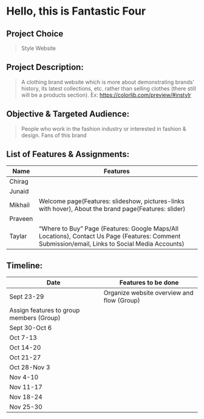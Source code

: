 # Hello, this is Fantastic Four
## Project Choice
> Style Website
## Project Description:  
> A clothing brand website which is more about demonstrating brands’ history, its latest collections, etc. rather than selling clothes (there still will be a products section). 
> Ex: https://colorlib.com/preview/#instylr
## Objective & Targeted Audience: 
> People who work in the fashion industry or interested in fashion & design. Fans of this brand

## List of Features & Assignments:
| Name | Features |
| ------ | ------ |
| Chirag |  |
| Junaid |  |
| Mikhail | Welcome page(Features: slideshow, pictures-links with hover), About the brand page(Features: slider) |
| Praveen | |
| Taylar | “Where to Buy” Page (Features: Google Maps/All Locations), Contact Us Page (Features: Comment Submission/email, Links to Social Media Accounts) |
		      
## Timeline:

| Date | Features to be done |
| ------ | ------ |
| Sept 23-29 | Organize website overview and flow (Group)
Assign features to group members (Group) |
| Sept 30-Oct 6 |  |
| Oct 7-13 |  |
| Oct 14-20 |  |
| Oct 21-27 |  |   
| Oct 28-Nov 3 |  | 
| Nov 4-10 |  | 
| Nov 11-17 |  | 
| Nov 18-24 |  | 
| Nov 25-30 |  |

